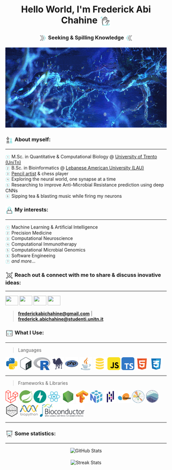<h1 align="center">Hello World, I'm Frederick Abi Chahine <img align="center" width="7%" alt="wave" src="Assets/wave.gif"></h1>
<h3 align="center"> <img align="center" width="5%" alt="r_arrow" src="Assets/right_arrow.gif">  Seeking & Spilling Knowledge  <img align="center" width="5%" alt="l_arrow" src="Assets/left_arrow.gif"></h3>

<p align="center">
  <img src="Assets/glitchy_neuron.gif" alt="Glitchy Neuron" width="100%" height="250"/>
</p>

### <img align="center" width="5%" alt="chess" src="Assets/chess.gif"> About myself:
<hr>

<img align="center" width="3%" alt="one" src="Assets/one.gif"> M.Sc. in Quantitative & Computational Biology @ [University of Trento (UniTn)](https://www.unitn.it/en) <br/>
<img align="center" width="3%" alt="two" src="Assets/two.gif"> B.Sc. in Bioinformatics @ [Lebanese American University (LAU)](https://www.lau.edu.lb/) <br/>
<img align="center" width="3%" alt="three" src="Assets/three.gif"> [Pencil artist](https://instagram.com/fred_draws) & chess player <br/>
<img align="center" width="3%" alt="four" src="Assets/four.gif"> Exploring the neural world, one synapse at a time <br/>
<img align="center" width="3%" alt="five" src="Assets/five.gif"> Researching to improve Anti-Microbial Resistance prediction using deep CNNs <br/>
<img align="center" width="3%" alt="six" src="Assets/six.gif"> Sipping tea & blasting music while firing my neurons

### <img align="center" width="5%" alt="programmer" src="Assets/programmer.gif"> My interests:
<hr>

<img align="center" width="3%" alt="one" src="Assets/one.gif"> Machine Learning & Artificial Intelligence <br/>
<img align="center" width="3%" alt="two" src="Assets/two.gif"> Precision Medicine <br/>
<img align="center" width="3%" alt="three" src="Assets/three.gif"> Computational Neuroscience <br/>
<img align="center" width="3%" alt="four" src="Assets/four.gif"> Computational Immunotherapy <br/>
<img align="center" width="3%" alt="five" src="Assets/five.gif"> Computational Microbial Genomics <br/>
<img align="center" width="3%" alt="six" src="Assets/six.gif"> Software Engineeing <br/>
<img align="center" width="3%" alt="seven" src="Assets/seven.gif"> *and more...*

### <img align="center" width="5%" alt="network" src="Assets/network.gif"> Reach out & connect with me to share & discuss inovative ideas:
<hr>

<p align="left">
  <a href="https://twitter.com/fredabichahine"><img src="https://raw.githubusercontent.com/rahuldkjain/github-profile-readme-generator/master/src/images/icons/Social/twitter.svg" height="30" width="40" /></a>
  <a href="https://linkedin.com/in/frederick-abi-chahine"><img src="https://raw.githubusercontent.com/rahuldkjain/github-profile-readme-generator/master/src/images/icons/Social/linked-in-alt.svg" height="30" width="40" /></a>
  <a href="https://instagram.com/fred_abichahine"><img src="https://raw.githubusercontent.com/rahuldkjain/github-profile-readme-generator/master/src/images/icons/Social/instagram.svg" height="30" width="40" /></a>
  <a href="https://www.hackerrank.com/freddyabichahine"><img src="https://raw.githubusercontent.com/rahuldkjain/github-profile-readme-generator/master/src/images/icons/Social/hackerrank.svg" height="30" width="40" /></a>
</p>

> **frederickabichahine@gmail.com** | **frederick.abichahine@studenti.unitn.it**

### <img align="center" width="5%" alt="gear" src="Assets/program.gif"> What I Use:
<hr>

> Languages

<div display="flex">
  <img src="./Assets/languages/python.svg" height="40" alt="Python" title="Python"/>
  <img src="./Assets/languages/bash.svg" height="40" alt="Bash" title="Bash"/>
  <img src="./Assets/languages/r.svg" height="40" alt="R" title="R"/>
  <img src="./Assets/languages/perl.svg" height="40" alt="Perl" title="Perl"/>
  <img src="./Assets/languages/php.svg" height="40" alt="PHP" title="PHP"/>
  <img src="./Assets/languages/java.svg" height="40" alt="Java" title="Java"/>
  <img src="./Assets/languages/sql.svg" height="40" alt="SQL" title="SQL"/>
  <img src="./Assets/languages/javascript.svg" height="40" alt="JavaScript" title="JavaScript"/>
  <img src="./Assets/languages/typescript.svg" height="40" alt="TypeScript" title="TypeScript"/>
  <img src="./Assets/languages/html5.svg" height="40" alt="HTML5" title="HTML5"/>
  <img src="./Assets/languages/css3.svg" height="40" alt="CSS3" title="CSS3"/>
</div>
<hr>

> Frameworks & Libraries

<div display="flex">
  <img src="./Assets/frameworks_and_libraries/laravel.svg" height="40" alt="Laravel" title="Laravel"/>
  <img src="./Assets/frameworks_and_libraries/springboot.svg" height="40" alt="Spring Boot" title="Spring Boot"/>
  <img src="./Assets/frameworks_and_libraries/fastapi.svg" height="40" alt="FastAPI" title="FastAPI"/>
  <img src="./Assets/frameworks_and_libraries/react.svg" height="40" alt="React" title="React"/>
  <img src="./Assets/frameworks_and_libraries/nodejs.svg" height="40" alt="Node.js" title="Node JS"/>
  <img src="./Assets/frameworks_and_libraries/tensorflow.svg" height="40" alt="TensorFlow" title="TensorFlow"/>
  <img src="./Assets/frameworks_and_libraries/numpy.svg" height="40" alt="NumPy" title="NumPy"/>
  <img src="./Assets/frameworks_and_libraries/pandas.svg" height="40" alt="Pandas" title="Pandas"/>
  <img src="./Assets/frameworks_and_libraries/scikitlearn.svg" height="40" alt="Scikit-learn" title="Scikit-learn"/>
  <img src="./Assets/frameworks_and_libraries/matplotlib.svg" height="40" alt="Matplotlib"/> 
  <img src="./Assets/frameworks_and_libraries/seaborn.svg" height="40" alt="Seaborn" title="Seaborn"/>
  <img src="./Assets/frameworks_and_libraries/tidyv.svg" height="40" alt="Tidyverse" title="Tidyverse"/>
  <img src="./Assets/frameworks_and_libraries/biopython.svg" height="40" alt="Biopython" title="Biopython"/>
  <img src="./Assets/frameworks_and_libraries/bioconductor.svg" height="40" alt="Bioconductor" title="Bioconductor"/>
</div>
<hr>

<!-- > Tools & Platforms

<div display="flex">
  <img src="./Assets" height="40" alt="git" title="Git"/>
  <img src="./Assets" height="40" alt="github" title="GitHub"/>
  <img src="./Assets" height="40" alt="docker" title="Docker"/>
  <img src="./Assets" height="40" alt="anaconda" title="Anaconda"/>
  <img src="./Assets" height="40" alt="postman" title="Postman"/>
  <img src="./Assets" height="40" alt="mysql" title="MySQL"/>
  <img src="./Assets" height="40" alt="mongodb" title="MongoDB"/>
  <img src="./Assets" height="40" alt="jupyter" title="Jupyter"/>
  <img src="./Assets" height="40" alt="vscode" title="VSCode"/>
  <img src="./Assets" height="40" alt="eclipse" title="Eclipse"/>

  <img src="./Assets" height="40" alt="markdown" title="Markdown"/>
  <img src="./Assets" height="40" alt="ubuntu" title="Ubuntu"/>
  <img src="./Assets" height="40" alt="powershell" title="PowerShell"/>
  <img src="./Assets" height="40" alt="canva" title="Canva"/>
  <img src="./Assets" height="40" alt="figma" title="Figma"/>
</div>
<hr>

> Operating Systems

<div display="flex">
  <img src="https://cdn.jsdelivr.net/gh/devicons/devicon/icons/windows8/windows8-original.svg" height="40" title="Windows" alt="Windows"/>
  <img src="https://upload.wikimedia.org/wikipedia/commons/3/35/Tux.svg" height="40" alt="Linux" title="Linux"/>
  <img src="https://upload.wikimedia.org/wikipedia/commons/f/fa/Apple_logo_black.svg" height="40" alt="macOS" title="macOS"/>
  <img src="https://upload.wikimedia.org/wikipedia/en/c/cb/Raspberry_Pi_Logo.svg" height="40" alt="Raspberry Pi" title="Raspberry Pi"/>
</div> -->

### <img align="center" width="5%" alt="stat" src="Assets/statistics.gif"> Some statistics:
<hr>
<div style="text-align: center;">
    <div style="display: block; margin-bottom: 20px;">
        <img src="https://github-readme-stats.vercel.app/api?username=frederick-abichahine&show_icons=true&theme=radical&locale=en" alt="GitHub Stats" style="height: 180px; width: 400px;" />
    </div>
    <div style="display: block;">
        <img src="https://github-readme-streak-stats.herokuapp.com/?user=frederick-abichahine&theme=radical" alt="Streak Stats" style="height: 180px; width: 400px;" />
    </div>
</div>

